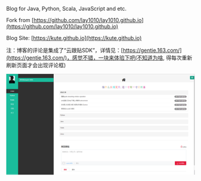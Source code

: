 Blog for Java, Python, Scala, JavaScript and etc.

Fork from [https://github.com/lay1010/lay1010.github.io](https://github.com/lay1010/lay1010.github.io)

Blog Site: [https://kute.github.io](https://kute.github.io)

注：博客的评论是集成了“云跟贴SDK”，详情见：[https://gentie.163.com/](https://gentie.163.com/)，感觉不错，一块来体验下吧(不知道为啥, 得每次重新刷新页面才会出现评论框)

![](/public/img/blog.png)

